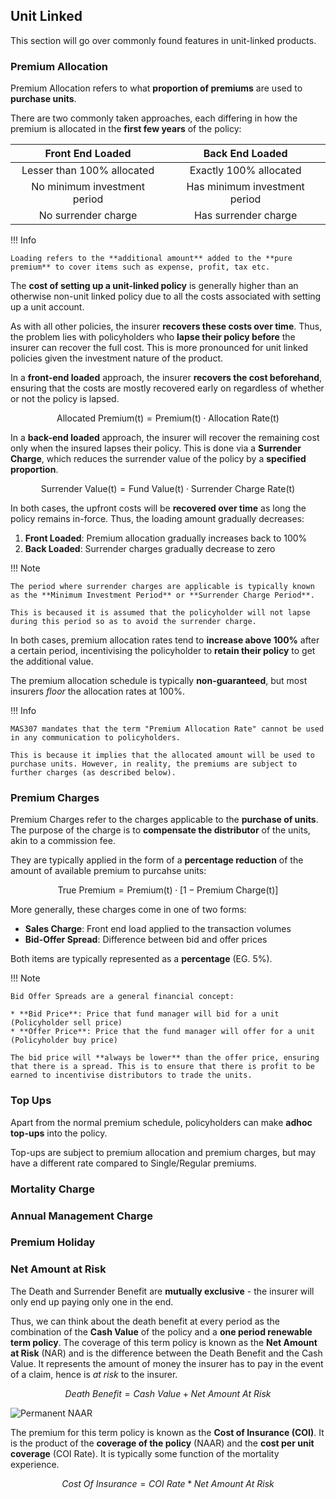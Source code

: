 ## **Unit Linked**

This section will go over commonly found features in unit-linked products.

### **Premium Allocation**

Premium Allocation refers to what **proportion of premiums** are used to **purchase units**.

There are two commonly taken approaches, each differing in how the premium is allocated in the **first few years** of the policy:

<center>

|     **Front End Loaded**     |      **Back End Loaded**      |
| :--------------------------: | :---------------------------: |
|  Lesser than 100% allocated  |    Exactly 100% allocated     |
| No minimum investment period | Has minimum investment period |
|     No surrender charge      |     Has surrender charge      |

</center>

!!! Info

    Loading refers to the **additional amount** added to the **pure premium** to cover items such as expense, profit, tax etc.

The **cost of setting up a unit-linked policy** is generally higher than an otherwise non-unit linked policy due to all the costs associated with setting up a unit account.

As with all other policies, the insurer **recovers these costs over time**. Thus, the problem lies with policyholders who **lapse their policy before** the insurer can recover the full cost. This is more pronounced for unit linked policies given the investment nature of the product.

In a **front-end loaded** approach, the insurer **recovers the cost beforehand**, ensuring that the costs are mostly recovered early on regardless of whether or not the policy is lapsed.

$$
    \text{Allocated Premium(t)} = \text{Premium(t)} \cdot \text{Allocation Rate(t)}
$$

In a **back-end loaded** approach, the insurer will recover the remaining cost only when the insured lapses their policy. This is done via a **Surrender Charge**, which reduces the surrender value of the policy by a **specified proportion**.

$$
    \text{Surrender Value(t)} = \text{Fund Value(t)} \cdot \text{Surrender Charge Rate(t)}
$$

In both cases, the upfront costs will be **recovered over time** as long the policy remains in-force. Thus, the loading amount gradually decreases:

1. **Front Loaded**: Premium allocation gradually increases back to 100%
2. **Back Loaded**: Surrender charges gradually decrease to zero

!!! Note

    The period where surrender charges are applicable is typically known as the **Minimum Investment Period** or **Surrender Charge Period**.

    This is becaused it is assumed that the policyholder will not lapse during this period so as to avoid the surrender charge.

In both cases, premium allocation rates tend to **increase above 100%** after a certain period, incentivising the policyholder to **retain their policy** to get the additional value. 

The premium allocation schedule is typically **non-guaranteed**, but most insurers *floor* the allocation rates at 100%.

!!! Info

    MAS307 mandates that the term "Premium Allocation Rate" cannot be used in any communication to policyholders.

    This is because it implies that the allocated amount will be used to purchase units. However, in reality, the premiums are subject to further charges (as described below).

### **Premium Charges**

Premium Charges refer to the charges applicable to the **purchase of units**. The purpose of the charge is to **compensate the distributor** of the units, akin to a commission fee.

They are typically applied in the form of a **percentage reduction** of the amount of available premium to purcahse units:

$$
    \text{True Premium} = \text{Premium(t)} \cdot [1 - \text{Premium Charge(t)}]
$$

More generally, these charges come in one of two forms:

* **Sales Charge**: Front end load applied to the transaction volumes
* **Bid-Offer Spread**: Difference between bid and offer prices

Both items are typically represented as a **percentage** (EG. 5%).

!!! Note

    Bid Offer Spreads are a general financial concept:

    * **Bid Price**: Price that fund manager will bid for a unit (Policyholder sell price)
    * **Offer Price**: Price that the fund manager will offer for a unit (Policyholder buy price)

    The bid price will **always be lower** than the offer price, ensuring that there is a spread. This is to ensure that there is profit to be earned to incentivise distributors to trade the units.

### **Top Ups**

Apart from the normal premium schedule, policyholders can make **adhoc top-ups** into the policy.

Top-ups are subject to premium allocation and premium charges, but may have a different rate compared to Single/Regular premiums.

### **Mortality Charge**

### Annual Management Charge

### **Premium Holiday**

<!-- 

### **Premium Holiday**

This self-sustaining nature of the policy means that if policyholders choose not to pay premiums anymore, the policy will still be in-force as the necessary insurance charges are still being paid for by the fund value

If the policy is on premium holiday during the first 10 policy years, we will deduct a premium
holiday charge on a monthly basis from the account value

Premium holiday during MIP have charges
Stop paying after grace period
policy will not lapse immediately > Will enter premium holiday
Provided that fund value is sufficient
Cease after pay again
but charges applicable during MIP

-->


### **Net Amount at Risk**

The Death and Surrender Benefit are **mutually exclusive** - the insurer will only end up paying only one in the end.

Thus, we can think about the death benefit at every period as the combination of the **Cash Value** of the policy and a **one period renewable term policy**. The coverage of this term policy is known as the **Net Amount at Risk** (NAR) and is the difference between the Death Benefit and the Cash Value. It represents the amount of money the insurer has to pay in the event of a claim, hence is *at risk* to the insurer.

$$
Death~Benefit = Cash~Value + Net~Amount~At~Risk
$$

<!-- Obtained from Partners Advantage Blog -->
![Permanent NAAR](Assets/1.%20Life%20Products.md/Permanent%20NAAR.png)

The premium for this term policy is known as the **Cost of Insurance (COI)**. It is the product of the **coverage of the policy** (NAAR) and the **cost per unit coverage** (COI Rate). It is typically some function of the mortality experience.

$$
Cost~Of~Insurance = COI~Rate * Net~Amount~At~Risk
$$